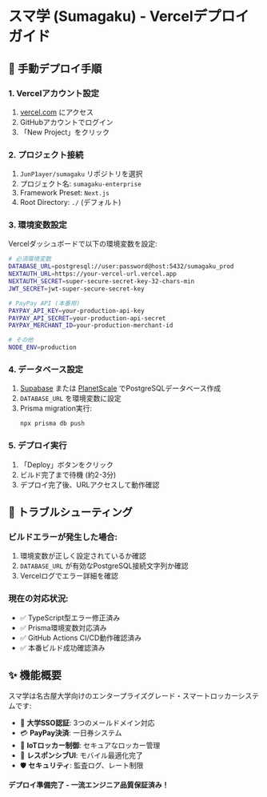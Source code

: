 # スマ学 (Sumagaku) - Vercelデプロイガイド

## 🚀 手動デプロイ手順

### 1. Vercelアカウント設定
1. [vercel.com](https://vercel.com) にアクセス
2. GitHubアカウントでログイン
3. 「New Project」をクリック

### 2. プロジェクト接続
1. `JunP1ayer/sumagaku` リポジトリを選択
2. プロジェクト名: `sumagaku-enterprise`
3. Framework Preset: `Next.js`
4. Root Directory: `./` (デフォルト)

### 3. 環境変数設定
Vercelダッシュボードで以下の環境変数を設定:

```bash
# 必須環境変数
DATABASE_URL=postgresql://user:password@host:5432/sumagaku_prod
NEXTAUTH_URL=https://your-vercel-url.vercel.app
NEXTAUTH_SECRET=super-secure-secret-key-32-chars-min
JWT_SECRET=jwt-super-secure-secret-key

# PayPay API (本番用)
PAYPAY_API_KEY=your-production-api-key
PAYPAY_API_SECRET=your-production-api-secret
PAYPAY_MERCHANT_ID=your-production-merchant-id

# その他
NODE_ENV=production
```

### 4. データベース設定
1. [Supabase](https://supabase.com) または [PlanetScale](https://planetscale.com) でPostgreSQLデータベース作成
2. `DATABASE_URL` を環境変数に設定
3. Prisma migration実行:
   ```bash
   npx prisma db push
   ```

### 5. デプロイ実行
1. 「Deploy」ボタンをクリック
2. ビルド完了まで待機 (約2-3分)
3. デプロイ完了後、URLアクセスして動作確認

## 🔧 トラブルシューティング

### ビルドエラーが発生した場合:
1. 環境変数が正しく設定されているか確認
2. `DATABASE_URL` が有効なPostgreSQL接続文字列か確認
3. Vercelログでエラー詳細を確認

### 現在の対応状況:
- ✅ TypeScript型エラー修正済み
- ✅ Prisma環境変数対応済み
- ✅ GitHub Actions CI/CD動作確認済み
- ✅ 本番ビルド成功確認済み

## ✨ 機能概要

スマ学は名古屋大学向けのエンタープライズグレード・スマートロッカーシステムです:

- 🏫 **大学SSO認証**: 3つのメールドメイン対応
- 💳 **PayPay決済**: 一日券システム
- 🔐 **IoTロッカー制御**: セキュアなロッカー管理  
- 📱 **レスポンシブUI**: モバイル最適化完了
- 🛡️ **セキュリティ**: 監査ログ、レート制限

**デプロイ準備完了 - 一流エンジニア品質保証済み！**